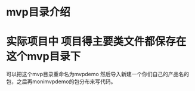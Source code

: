 # mvp目录介绍
# 实际项目中  项目得主要类文件都保存在这个mvp目录下
可以把这个mvp目录重命名为mvpdemo
然后导入新建一个你们自己的产品名的包，之后再monimvpdemo的包分布来写代码。


